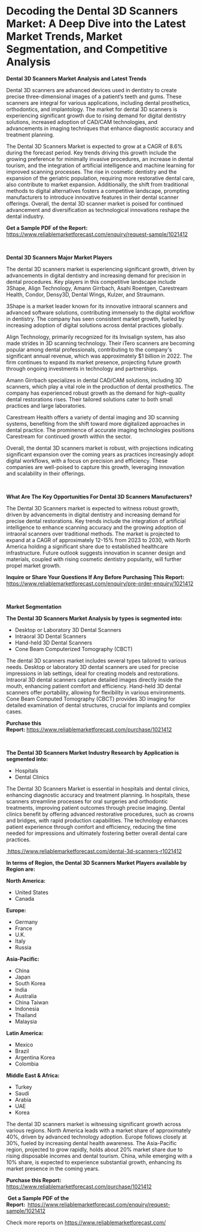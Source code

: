 <p><h1>Decoding the Dental 3D Scanners Market: A Deep Dive into the Latest Market Trends, Market Segmentation, and Competitive Analysis</h1></p><p><strong>Dental 3D Scanners Market Analysis and Latest Trends</strong></p>
<p><p>Dental 3D scanners are advanced devices used in dentistry to create precise three-dimensional images of a patient’s teeth and gums. These scanners are integral for various applications, including dental prosthetics, orthodontics, and implantology. The market for dental 3D scanners is experiencing significant growth due to rising demand for digital dentistry solutions, increased adoption of CAD/CAM technologies, and advancements in imaging techniques that enhance diagnostic accuracy and treatment planning.</p><p>The Dental 3D Scanners Market is expected to grow at a CAGR of 8.6% during the forecast period. Key trends driving this growth include the growing preference for minimally invasive procedures, an increase in dental tourism, and the integration of artificial intelligence and machine learning for improved scanning processes. The rise in cosmetic dentistry and the expansion of the geriatric population, requiring more restorative dental care, also contribute to market expansion. Additionally, the shift from traditional methods to digital alternatives fosters a competitive landscape, prompting manufacturers to introduce innovative features in their dental scanner offerings. Overall, the dental 3D scanner market is poised for continued advancement and diversification as technological innovations reshape the dental industry.</p></p>
<p><strong>Get a Sample PDF of the Report:&nbsp;</strong> <a href="https://www.reliablemarketforecast.com/enquiry/request-sample/1021412?utm_campaign=2479&utm_medium=2&utm_source=Github&utm_content=ia&utm_term=21032025&utm_id=dental-3d-scanners">https://www.reliablemarketforecast.com/enquiry/request-sample/1021412</a></p>
<p>&nbsp;</p>
<p><strong>Dental 3D Scanners Major Market Players</strong></p>
<p><p>The dental 3D scanners market is experiencing significant growth, driven by advancements in digital dentistry and increasing demand for precision in dental procedures. Key players in this competitive landscape include 3Shape, Align Technology, Amann Girrbach, Asahi Roentgen, Carestream Health, Condor, Densy3D, Dental Wings, Kulzer, and Straumann.</p><p>3Shape is a market leader known for its innovative intraoral scanners and advanced software solutions, contributing immensely to the digital workflow in dentistry. The company has seen consistent market growth, fueled by increasing adoption of digital solutions across dental practices globally. </p><p>Align Technology, primarily recognized for its Invisalign system, has also made strides in 3D scanning technology. Their iTero scanners are becoming popular among dental professionals, contributing to the company's significant annual revenue, which was approximately $1 billion in 2022. The firm continues to expand its market presence, projecting future growth through ongoing investments in technology and partnerships.</p><p>Amann Girrbach specializes in dental CAD/CAM solutions, including 3D scanners, which play a vital role in the production of dental prosthetics. The company has experienced robust growth as the demand for high-quality dental restorations rises. Their tailored solutions cater to both small practices and large laboratories.</p><p>Carestream Health offers a variety of dental imaging and 3D scanning systems, benefiting from the shift toward more digitalized approaches in dental practice. The prominence of accurate imaging technologies positions Carestream for continued growth within the sector.</p><p>Overall, the dental 3D scanners market is robust, with projections indicating significant expansion over the coming years as practices increasingly adopt digital workflows, with a focus on precision and efficiency. These companies are well-poised to capture this growth, leveraging innovation and scalability in their offerings.</p></p>
<p>&nbsp;</p>
<p><strong>What Are The Key Opportunities For Dental 3D Scanners Manufacturers?</strong></p>
<p><p>The Dental 3D Scanners market is expected to witness robust growth, driven by advancements in digital dentistry and increasing demand for precise dental restorations. Key trends include the integration of artificial intelligence to enhance scanning accuracy and the growing adoption of intraoral scanners over traditional methods. The market is projected to expand at a CAGR of approximately 12-15% from 2023 to 2030, with North America holding a significant share due to established healthcare infrastructure. Future outlook suggests innovation in scanner design and materials, coupled with rising cosmetic dentistry popularity, will further propel market growth.</p></p>
<p><strong>Inquire or Share Your Questions If Any Before Purchasing This Report:</strong> <a href="https://www.reliablemarketforecast.com/enquiry/pre-order-enquiry/1021412?utm_campaign=2479&utm_medium=2&utm_source=Github&utm_content=ia&utm_term=21032025&utm_id=dental-3d-scanners">https://www.reliablemarketforecast.com/enquiry/pre-order-enquiry/1021412</a></p>
<p>&nbsp;</p>
<p><strong>Market Segmentation</strong></p>
<p><strong>The Dental 3D Scanners Market Analysis by types is segmented into:</strong></p>
<p><ul><li>Desktop or Laboratory 3D Dental Scanners</li><li>Intraoral 3D Dental Scanners</li><li>Hand-held 3D Dental Scanners</li><li>Cone Beam Computerized Tomography (CBCT)</li></ul></p>
<p><p>The dental 3D scanners market includes several types tailored to various needs. Desktop or laboratory 3D dental scanners are used for precise impressions in lab settings, ideal for creating models and restorations. Intraoral 3D dental scanners capture detailed images directly inside the mouth, enhancing patient comfort and efficiency. Hand-held 3D dental scanners offer portability, allowing for flexibility in various environments. Cone Beam Computed Tomography (CBCT) provides 3D imaging for detailed examination of dental structures, crucial for implants and complex cases.</p></p>
<p><strong>Purchase this Report:&nbsp;</strong><a href="https://www.reliablemarketforecast.com/purchase/1021412?utm_campaign=2479&utm_medium=2&utm_source=Github&utm_content=ia&utm_term=21032025&utm_id=dental-3d-scanners">https://www.reliablemarketforecast.com/purchase/1021412</a></p>
<p>&nbsp;</p>
<p><strong>The Dental 3D Scanners Market Industry Research by Application is segmented into:</strong></p>
<p><ul><li>Hospitals</li><li>Dental Clinics</li></ul></p>
<p><p>The Dental 3D Scanners Market is essential in hospitals and dental clinics, enhancing diagnostic accuracy and treatment planning. In hospitals, these scanners streamline processes for oral surgeries and orthodontic treatments, improving patient outcomes through precise imaging. Dental clinics benefit by offering advanced restorative procedures, such as crowns and bridges, with rapid production capabilities. The technology enhances patient experience through comfort and efficiency, reducing the time needed for impressions and ultimately fostering better overall dental care practices.</p></p>
<p><a href="https://www.reliablemarketforecast.com/dental-3d-scanners-r1021412?utm_campaign=2479&utm_medium=2&utm_source=Github&utm_content=ia&utm_term=21032025&utm_id=dental-3d-scanners">&nbsp;https://www.reliablemarketforecast.com/dental-3d-scanners-r1021412</a></p>
<p><strong>In terms of Region, the Dental 3D Scanners Market Players available by Region are:</strong></p>
<p>
    <p> <strong> North America: </strong>
        <ul>
            <li>United States</li>
            <li>Canada</li>
        </ul>
        </p> 
    <p> <strong> Europe: </strong>
        <ul>
            <li>Germany</li>
            <li>France</li>
            <li>U.K.</li>
            <li>Italy</li>
            <li>Russia</li>
        </ul>
        </p> 
    <p> <strong> Asia-Pacific: </strong>
        <ul>
            <li>China</li>
            <li>Japan</li>
            <li>South Korea</li>
            <li>India</li>
            <li>Australia</li>
            <li>China Taiwan</li>
            <li>Indonesia</li>
            <li>Thailand</li>
            <li>Malaysia</li>
        </ul>
        </p> 
    <p> <strong> Latin America: </strong>
        <ul>
            <li>Mexico</li>
            <li>Brazil</li>
            <li>Argentina Korea</li>
            <li>Colombia</li>
        </ul>
        </p> 
    <p> <strong> Middle East & Africa: </strong>
        <ul>
            <li>Turkey</li>
            <li>Saudi</li>
            <li>Arabia</li>
            <li>UAE</li>
            <li>Korea</li>
        </ul>
    </p>
    </p>
<p><p>The dental 3D scanners market is witnessing significant growth across various regions. North America leads with a market share of approximately 40%, driven by advanced technology adoption. Europe follows closely at 30%, fueled by increasing dental health awareness. The Asia-Pacific region, projected to grow rapidly, holds about 20% market share due to rising disposable incomes and dental tourism. China, while emerging with a 10% share, is expected to experience substantial growth, enhancing its market presence in the coming years.</p></p>
<p><strong>Purchase this Report: </strong><a href="https://www.reliablemarketforecast.com/purchase/1021412?utm_campaign=2479&utm_medium=2&utm_source=Github&utm_content=ia&utm_term=21032025&utm_id=dental-3d-scanners">https://www.reliablemarketforecast.com/purchase/1021412</a></p>
<p>&nbsp;<strong>Get a Sample PDF of the Report:&nbsp;&nbsp;</strong><a href="https://www.reliablemarketforecast.com/enquiry/request-sample/1021412?utm_campaign=2479&utm_medium=2&utm_source=Github&utm_content=ia&utm_term=21032025&utm_id=dental-3d-scanners">https://www.reliablemarketforecast.com/enquiry/request-sample/1021412</a></p>
<p><strong></strong></p>
<p>Check more reports on <a href="https://www.reliablemarketforecast.com/?utm_campaign=2479&utm_medium=2&utm_source=Github&utm_content=ia&utm_term=21032025&utm_id=dental-3d-scanners">https://www.reliablemarketforecast.com/</a></p>